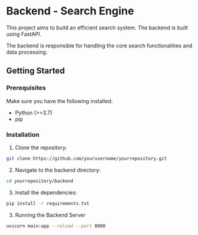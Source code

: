 # Backend - Search Engine

This project aims to build an efficient search system. The backend is built using FastAPI.

The backend is responsible for handling the core search functionalities and data processing.

## Getting Started

### Prerequisites

Make sure you have the following installed:

- Python (>=3.7)
- pip

### Installation

1. Clone the repository:

```sh
git clone https://github.com/yourusername/yourrepository.git
```

2. Navigate to the backend directory:

```sh
cd yourrepository/backend
```

3. Install the dependencies:

```sh
pip install -r requirements.txt
```

3. Running the Backend Server

```sh
uvicorn main:app --reload --port 8000
```
